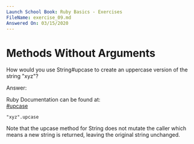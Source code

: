```yaml
---
Launch School Book: Ruby Basics - Exercises
FileName: exercise_09.md 
Answered On: 03/15/2020
---
```


# Methods Without Arguments

How would you use String#upcase to create an uppercase version of 
the string "xyz"?

Answer: 

Ruby Documentation can be found at:  
[#upcase](https://ruby-doc.org/core-2.4.0/String.html#method-i-upcase)

```
"xyz".upcase
```

Note that the upcase method for String does not mutate the caller which
means a new string is returned, leaving the original string unchanged.